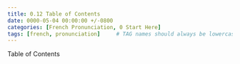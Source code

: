 ```yaml
---
title: 0.12 Table of Contents
date: 0000-05-04 00:00:00 +/-0800
categories: [French Pronunciation, 0 Start Here]
tags: [french, pronunciation]     # TAG names should always be lowercase
---
```


Table of Contents
